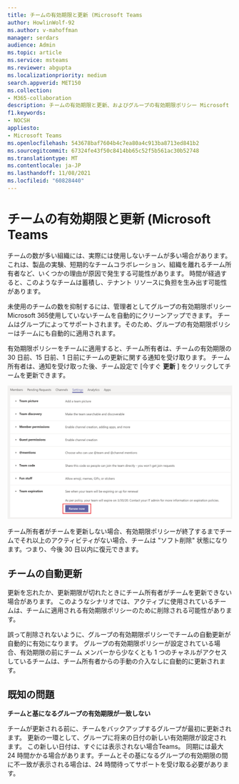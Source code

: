 ```yaml
---
title: チームの有効期限と更新 (Microsoft Teams
author: HowlinWolf-92
ms.author: v-mahoffman
manager: serdars
audience: Admin
ms.topic: article
ms.service: msteams
ms.reviewer: abgupta
ms.localizationpriority: medium
search.appverid: MET150
ms.collection:
- M365-collaboration
description: チームの有効期限と更新、およびグループの有効期限ポリシー Microsoft 365使用して、チームの未使用のチームを自動的にクリーンアップする方法についてMicrosoft Teams。
f1.keywords:
- NOCSH
appliesto:
- Microsoft Teams
ms.openlocfilehash: 543678baf7604b4c7ea80a4c913ba8713ed841b2
ms.sourcegitcommit: 67324fe43f50c8414bb65c52f5b561ac30b52748
ms.translationtype: MT
ms.contentlocale: ja-JP
ms.lasthandoff: 11/08/2021
ms.locfileid: "60828440"
---
```

# <a name="team-expiration-and-renewal-in-microsoft-teams"></a>チームの有効期限と更新 (Microsoft Teams

チームの数が多い組織には、実際には使用しないチームが多い場合があります。 これは、製品の実験、短期的なチームコラボレーション、組織を離れるチーム所有者など、いくつかの理由が原因で発生する可能性があります。 時間が経過すると、このようなチームは蓄積し、テナント リソースに負担を生み出す可能性があります。  

未使用のチームの数を抑制するには、管理者としてグループの有効期限ポリシー Microsoft 365[](/microsoft-365/admin/create-groups/office-365-groups-expiration-policy)使用していないチームを自動的にクリーンアップできます。 チームはグループによってサポートされます。そのため、グループの有効期限ポリシーはチームにも自動的に適用されます。

有効期限ポリシーをチームに適用すると、チーム所有者は、チームの有効期限の 30 日前、15 日前、1 日前にチームの更新に関する通知を受け取ります。 チーム所有者は、通知を受け取った後、チーム設定で [今すぐ **更新** ] をクリックしてチームを更新できます。

![チーム設定でチームを更新する [今すぐ更新] ボタンのスクリーンショット。](media/team-expiration.png "チーム設定でチームを更新する [今すぐ更新] ボタンのスクリーンショット")

チーム所有者がチームを更新しない場合、有効期限ポリシーが終了するまでチームでそれ以上のアクティビティがない場合、チームは "ソフト削除" 状態になります。つまり、今後 30 日以内に復元できます。

## <a name="team-auto-renewal"></a>チームの自動更新

更新を忘れたか、更新期限が切れたときにチーム所有者がチームを更新できない場合があります。 このようなシナリオでは、アクティブに使用されているチームは、チームに適用される有効期限ポリシーのために削除される可能性があります。  

誤って削除されないように、グループの有効期限ポリシーでチームの自動更新が自動的に有効になります。 グループの有効期限ポリシーが設定されている場合、有効期限の前にチーム メンバーから少なくとも 1 つのチャネルがアクセスしているチームは、チーム所有者からの手動の介入なしに自動的に更新されます。

## <a name="known-issues"></a>既知の問題

**チームと基になるグループの有効期限が一致しない**

チームが更新される前に、チームをバックアップするグループが最初に更新されます。 更新の一環として、グループに将来の日付の新しい有効期限が設定されます。 この新しい日付は、すぐには表示されない場合Teams。 同期には最大 24 時間かかる場合があります。チームとその基になるグループの有効期限の間に不一致が表示される場合は、24 時間待ってサポートを受け取る必要があります。